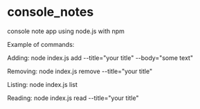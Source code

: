 # console_notes
console note app using node.js with npm 

Example of commands:

Adding:
node index.js add --title="your title" --body="some text"

Removing:
node index.js remove --title="your title" 

Listing:
node index.js list

Reading:
node index.js read --title="your title" 
